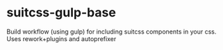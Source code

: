 # suitcss-gulp-base
Build workflow (using gulp) for including suitcss components in your css. Uses rework+plugins and autoprefixer 
